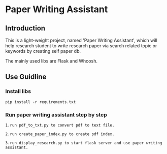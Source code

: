 # Paper Writing Assistant

## Introduction
This is a light-weight project, named 'Paper Writing Assistant', which will help research student to write research paper via search related topic or keywords by creating self paper db.

The mainly used libs are Flask and Whoosh.

## Use Guidline
### Install libs
`
pip install -r requirements.txt
`

### Run paper writing assistant step by step

`
1.run pdf_to_txt.py to convert pdf to text file.
`

`
2.run create_paper_index.py to create pdf index.
`

`
3.run display_research.py to start flask server and use paper writing assistant.
`